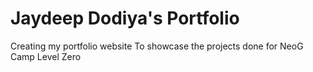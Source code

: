 # Jaydeep Dodiya's Portfolio

Creating my portfolio website
To showcase the projects done for NeoG Camp Level Zero